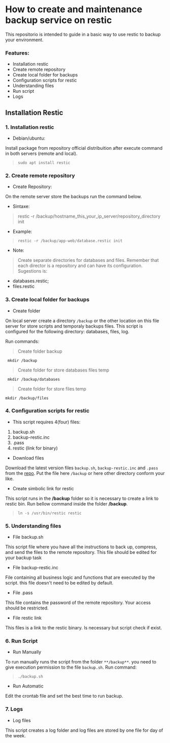 # How to create and maintenance backup service on restic

This repositorio is intended to guide in a basic way to use restic to backup your environment.
### Features: 

* Installation restic
* Create remote repository
* Create local folder for backups
* Configuration scripts for restic
* Understanding files
* Run script
* Logs
## Installation Restic

### 1. Installation restic

* Debian/ubuntu:

Install package from repository official distribuition after execute command in both servers (remote and local).

> `` sudo apt install restic ``

### 2. Create remote repository

* Create Repository:

On the remote server store the backups run the command below.

  * Sintaxe:

> restic -r /backup/hostname_this_your_ip_server/repository_directory init

  * Example:

> `restic -r /backup/app-web/database.restic init`  

  * Note:

> Create separate directories for databases and files. Remember that each director is a repository and can have its configuration. Sugestions is:
  * databases.restic;
  * files.restic

### 3. Create local folder for backups

* Create folder

On local server create a directory `/backup` or the other location on this file server for store scripts and temporaly backups files.
This script is configured for the following directory: databases, files, log. 

Run commands:

> Create folder backup

   `` mkdir /backup`` 

> Create folder for store databases files temp

  `` mkdir /backup/databases``

> Create folder for store files temp

  ``mkdir /backup/files``

### 4. Configuration scripts for restic

* This script requires 4(four) files:
1. backup.sh
2. backup-restic.inc
3. .pass
4. restic (link for binary)

* Download files

Download the latest version files `backup.sh`, `backup-restic.inc` and `.pass` from the [repo](https://github.com/prefeitura-chapeco/backup-restic). Put the file here `/backup` or here other directory conform your like.

* Create simbolic link for restic 

This script runs in the **/backup** folder so it is necessary to create a link to restic bin. Run bellow command inside the folder **/backup**.

> ``ln -s /usr/bin/restic restic``

### 5. Understanding files

* File backup.sh

This script file where you have all the instructions to back up, compress, and send the files to the remote repository. 
This file should be edited for your backup task

* File backup-restic.inc

File containing all business logic and functions that are executed by the script. this file doesn't need to be edited by default.

* File .pass

This file contains the password of the remote repository. Your access should be restricted.

* File restic link

This files is a link to the restic binary. Is necessary but script check if exist.

### 6. Run Script 

* Run Manually

To run manually runs the script from the folder ``**/backup**``. you need to give execution permission to the file ``backup.sh``.
Run command:

> ``./backup.sh`` 

* Run Automatic

Edit the crontab file and set the best time to run backup.

### 7. Logs

* Log files

This script creates a log folder and log files are stored by one file for day of the week.



